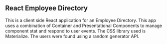 ## React Employee Directory

This is a client side React application for an Employee Directory. This app uses a combination of Container and Presentational Components to manage component stat and respond to user events. The CSS library used is Materialize. The users were found using a random generator API. 